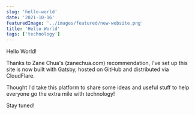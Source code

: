 ```yaml
---
slug: 'hello-world'
date: '2021-10-16'
featuredImage: '../images/featured/new-website.png'
title: 'Hello World'
tags: ['technology']
---
```


Hello World!

Thanks to Zane Chua's (zanechua.com) recommendation, I've set up this site is now built with Gatsby, hosted on GitHub and distributed via CloudFlare.

Thought I'd take this platform to share some ideas and useful stuff to help everyone go the extra mile with technology!

Stay tuned!
